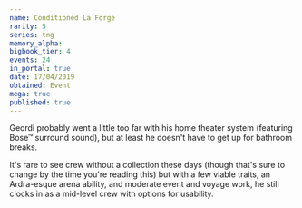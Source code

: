 ```yaml
---
name: Conditioned La Forge
rarity: 5
series: tng
memory_alpha:
bigbook_tier: 4
events: 24
in_portal: true
date: 17/04/2019
obtained: Event
mega: true
published: true
---
```


Geordi probably went a little too far with his home theater system (featuring Bose™ surround sound), but at least he doesn't have to get up for bathroom breaks.

It's rare to see crew without a collection these days (though that's sure to change by the time you're reading this) but with a few viable traits, an Ardra-esque arena ability, and moderate event and voyage work, he still clocks in as a mid-level crew with options for usability.
